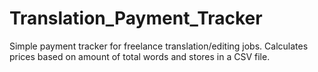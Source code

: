 # Translation_Payment_Tracker
Simple payment tracker for freelance translation/editing jobs.
Calculates prices based on amount of total words and stores in a CSV file.
